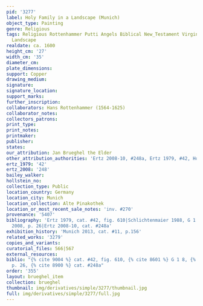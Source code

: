 ```yaml
---
pid: '3277'
label: Holy Family in a Landscape (Munich)
object_type: Painting
genre: Religious
tags: Religious Rottenhammer Putti Angels Biblical New_Testament Virgin_Mary History
  Landscape
realdate: ca. 1600
height_cm: '27'
width_cm: '35'
diameter_cm: 
plate_dimensions: 
support: Copper
drawing_medium: 
signature: 
signature_location: 
support_marks: 
further_inscription: 
collaborators: Hans Rottenhammer (1564-1625)
collaborator_notes: 
collectors_patrons: 
print_type: 
print_notes: 
printmaker: 
publisher: 
states: 
our_attribution: Jan Brueghel the Elder
other_attribution_authorities: 'Ertz 2008-10, #248a, Ertz 1979, #42, Honig database'
ertz_1979: '42'
ertz_2008: '248'
bailey_walker: 
hollstein_no: 
collection_type: Public
location_country: Germany
location_city: Munich
location_collection: Alte Pinakothek
location_or_most_recent_sale_notes: 'inv. #270'
provenance: '5407'
bibliography: 'Ertz 1979, cat. #42, fig. 610|Schlichtenmaier 1988, G 1 8|Borggrefe
  2008, p. 26|Ertz 2008-10, cat. #248a'
exhibition_history: 'Munich 2013, cat. #11, p.156'
related_works: '3279'
copies_and_variants: 
curatorial_files: 566|567
external_resources: 
biblio: "{% cite 9004 %} cat. #42, fig. 610, {% cite 8601 %} G 1 8, {% cite 8721 %}
  p. 26, {% cite 8900 %} cat. #248a"
order: '355'
layout: brueghel_item
collection: brueghel
thumbnail: img/derivatives/simple/3277/thumbnail.jpg
full: img/derivatives/simple/3277/full.jpg
---
```

